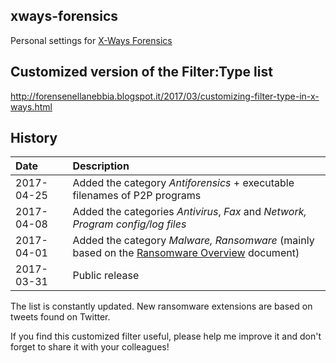 ## xways-forensics  
Personal settings for [X-Ways Forensics](http://www.x-ways.net/)

## Customized version of the Filter:Type list  
http://forensenellanebbia.blogspot.it/2017/03/customizing-filter-type-in-x-ways.html

## History  
| Date | Description |
| :---- | :---- |
| 2017-04-25 | Added the category *Antiforensics* + executable filenames of P2P programs |
| 2017-04-08 | Added the categories *Antivirus*, *Fax*  and *Network, Program config/log files* |  
| 2017-04-01 | Added the category *Malware, Ransomware* (mainly based on the [Ransomware Overview](http://goo.gl/b9R8DE) document) |
| 2017-03-31 | Public release |

The list is constantly updated. New ransomware extensions are based on tweets found on Twitter.

If you find this customized filter useful, please help me improve it and don't forget to share it with your colleagues!

